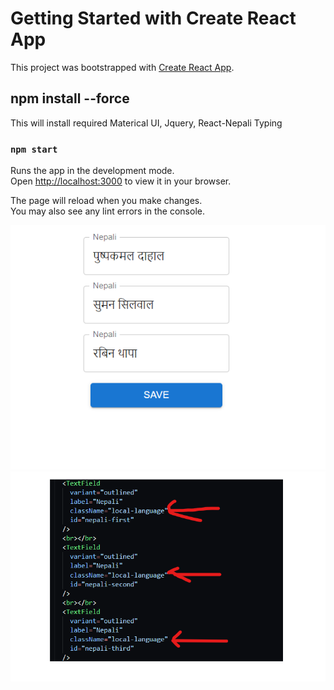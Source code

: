 # Getting Started with Create React App

This project was bootstrapped with [Create React App](https://github.com/facebook/create-react-app).

## npm install --force

This will install required Materical UI, Jquery, React-Nepali Typing

### `npm start`

Runs the app in the development mode.\
Open [http://localhost:3000](http://localhost:3000) to view it in your browser.

The page will reload when you make changes.\
You may also see any lint errors in the console.


![img](https://github.com/Manish994/react-nepali/blob/master/Screenshot%202023-03-19%20115534.png)
![img](https://github.com/Manish994/react-nepali/blob/master/Screenshot%202023-03-19%20120427.png)
